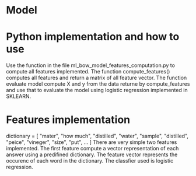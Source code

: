 
# Model 
# Python implementation and how to use

Use the function in the file ml_bow_model_features_computation.py to compute all features implemented. The function compute_features() computes all features and return a matrix of all feature vector. The function evaluate model compute X and y from the data returne by compute_features and use that to evaluate the model using logistic regression implemented in SKLEARN. 

# Features implementation 

dictionary = 
[
  "mater",
  "how much",
  "distilled",
  "water",
  "sample",
  "distilled",
  "peice",
  "vineger",
  "size",
  "put",
  ...
  ]
There are very simple two features implemented. The first feature compute a vector representation of each answer using a predifined dictionary. The feature vector represents the occurenc of each word in the dictionary. 
The classfier used is logistic regression. 
